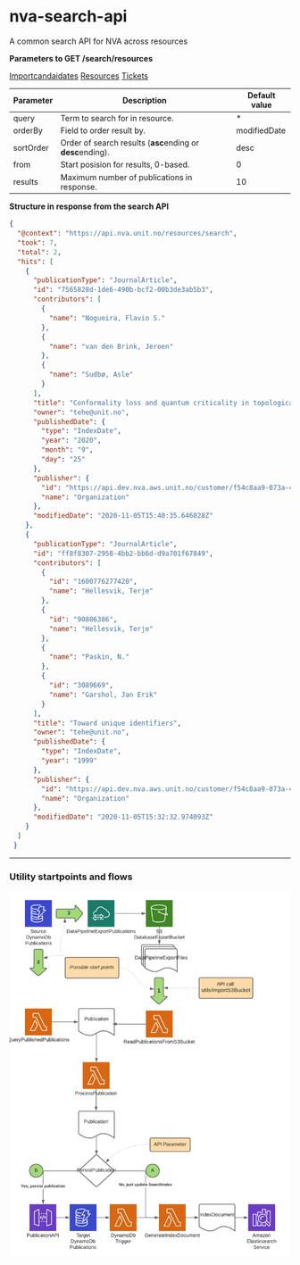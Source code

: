 # nva-search-api
A common search API for NVA across resources

**Parameters to GET /search/resources**

[Importcandaidates](no/unit/nva/search2/importCandidate.md)
[Resources](no/unit/nva/search2/resource.md)
[Tickets](no/unit/nva/search2/ticket.md)

| Parameter | Description                                                | Default value |
|-----------|------------------------------------------------------------|---------------|
| query     | Term to search for in resource.                            | *             |
| orderBy   | Field to order result by.                                  | modifiedDate  | 
| sortOrder | Order of search results (**asc**ending or **desc**ending). | desc          |
| from      | Start posision for results, 0-based.                       | 0             |
| results   | Maximum number of publications in response.                | 10            |


**Structure in response from the search API**


```JSON
{
  "@context": "https://api.nva.unit.no/resources/search",
  "took": 7,
  "total": 2,
  "hits": [
    {
      "publicationType": "JournalArticle",
      "id": "7565828d-1de6-490b-bcf2-00b3de3ab5b3",
      "contributors": [
        {
          "name": "Nogueira, Flavio S."
        },
        {
          "name": "van den Brink, Jeroen"
        },
        {
          "name": "Sudbø, Asle"
        }
      ],
      "title": "Conformality loss and quantum criticality in topological Higgs electrodynamics in 2+1 dimension",
      "owner": "tehe@unit.no",
      "publishedDate": {
        "type": "IndexDate",
        "year": "2020",
        "month": "9",
        "day": "25"
      },
      "publisher": {
        "id": "https://api.dev.nva.aws.unit.no/customer/f54c8aa9-073a-46a1-8f7c-dde66c853934",
        "name": "Organization"
      },
      "modifiedDate": "2020-11-05T15:40:35.646028Z"
    },
    {
      "publicationType": "JournalArticle",
      "id": "ff8f8307-2958-4bb2-bb6d-d9a701f67849",
      "contributors": [
        {
          "id": "1600776277420",
          "name": "Hellesvik, Terje"
        },
        {
          "id": "90806386",
          "name": "Hellesvik, Terje"
        },
        {
          "name": "Paskin, N."
        },
        {
          "id": "3089669",
          "name": "Garshol, Jan Erik"
        }
      ],
      "title": "Toward unique identifiers",
      "owner": "tehe@unit.no",
      "publishedDate": {
        "type": "IndexDate",
        "year": "1999"
      },
      "publisher": {
        "id": "https://api.dev.nva.aws.unit.no/customer/f54c8aa9-073a-46a1-8f7c-dde66c853934",
        "name": "Organization"
      },
      "modifiedDate": "2020-11-05T15:32:32.974093Z"
    }
  ]
 }
```
---
### Utility startpoints and flows ###
![](utilities_flow.png)

